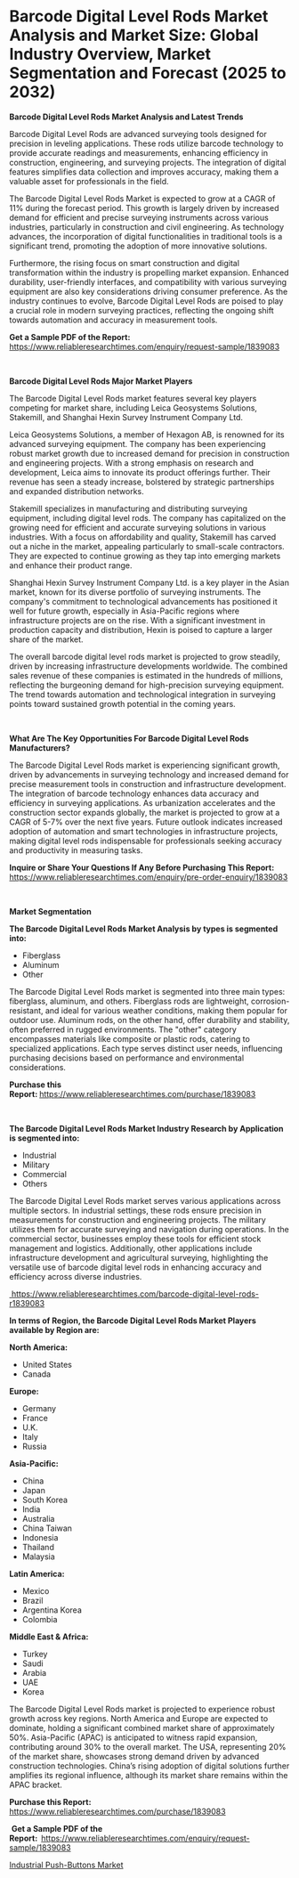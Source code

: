 <p><h1>Barcode Digital Level Rods Market Analysis and Market Size: Global Industry Overview, Market Segmentation and Forecast (2025 to 2032)</h1></p><p><strong>Barcode Digital Level Rods Market Analysis and Latest Trends</strong></p>
<p><p>Barcode Digital Level Rods are advanced surveying tools designed for precision in leveling applications. These rods utilize barcode technology to provide accurate readings and measurements, enhancing efficiency in construction, engineering, and surveying projects. The integration of digital features simplifies data collection and improves accuracy, making them a valuable asset for professionals in the field.</p><p>The Barcode Digital Level Rods Market is expected to grow at a CAGR of 11% during the forecast period. This growth is largely driven by increased demand for efficient and precise surveying instruments across various industries, particularly in construction and civil engineering. As technology advances, the incorporation of digital functionalities in traditional tools is a significant trend, promoting the adoption of more innovative solutions.</p><p>Furthermore, the rising focus on smart construction and digital transformation within the industry is propelling market expansion. Enhanced durability, user-friendly interfaces, and compatibility with various surveying equipment are also key considerations driving consumer preference. As the industry continues to evolve, Barcode Digital Level Rods are poised to play a crucial role in modern surveying practices, reflecting the ongoing shift towards automation and accuracy in measurement tools.</p></p>
<p><strong>Get a Sample PDF of the Report:&nbsp;</strong> <a href="https://www.reliableresearchtimes.com/enquiry/request-sample/1839083?utm_campaign=2646&utm_medium=2&utm_source=Github&utm_content=ia&utm_term=12042025&utm_id=barcode-digital-level-rods">https://www.reliableresearchtimes.com/enquiry/request-sample/1839083</a></p>
<p>&nbsp;</p>
<p><strong>Barcode Digital Level Rods Major Market Players</strong></p>
<p><p>The Barcode Digital Level Rods market features several key players competing for market share, including Leica Geosystems Solutions, Stakemill, and Shanghai Hexin Survey Instrument Company Ltd. </p><p>Leica Geosystems Solutions, a member of Hexagon AB, is renowned for its advanced surveying equipment. The company has been experiencing robust market growth due to increased demand for precision in construction and engineering projects. With a strong emphasis on research and development, Leica aims to innovate its product offerings further. Their revenue has seen a steady increase, bolstered by strategic partnerships and expanded distribution networks. </p><p>Stakemill specializes in manufacturing and distributing surveying equipment, including digital level rods. The company has capitalized on the growing need for efficient and accurate surveying solutions in various industries. With a focus on affordability and quality, Stakemill has carved out a niche in the market, appealing particularly to small-scale contractors. They are expected to continue growing as they tap into emerging markets and enhance their product range.</p><p>Shanghai Hexin Survey Instrument Company Ltd. is a key player in the Asian market, known for its diverse portfolio of surveying instruments. The company's commitment to technological advancements has positioned it well for future growth, especially in Asia-Pacific regions where infrastructure projects are on the rise. With a significant investment in production capacity and distribution, Hexin is poised to capture a larger share of the market.</p><p>The overall barcode digital level rods market is projected to grow steadily, driven by increasing infrastructure developments worldwide. The combined sales revenue of these companies is estimated in the hundreds of millions, reflecting the burgeoning demand for high-precision surveying equipment. The trend towards automation and technological integration in surveying points toward sustained growth potential in the coming years.</p></p>
<p>&nbsp;</p>
<p><strong>What Are The Key Opportunities For Barcode Digital Level Rods Manufacturers?</strong></p>
<p><p>The Barcode Digital Level Rods market is experiencing significant growth, driven by advancements in surveying technology and increased demand for precise measurement tools in construction and infrastructure development. The integration of barcode technology enhances data accuracy and efficiency in surveying applications. As urbanization accelerates and the construction sector expands globally, the market is projected to grow at a CAGR of 5-7% over the next five years. Future outlook indicates increased adoption of automation and smart technologies in infrastructure projects, making digital level rods indispensable for professionals seeking accuracy and productivity in measuring tasks.</p></p>
<p><strong>Inquire or Share Your Questions If Any Before Purchasing This Report:</strong> <a href="https://www.reliableresearchtimes.com/enquiry/pre-order-enquiry/1839083?utm_campaign=2646&utm_medium=2&utm_source=Github&utm_content=ia&utm_term=12042025&utm_id=barcode-digital-level-rods">https://www.reliableresearchtimes.com/enquiry/pre-order-enquiry/1839083</a></p>
<p>&nbsp;</p>
<p><strong>Market Segmentation</strong></p>
<p><strong>The Barcode Digital Level Rods Market Analysis by types is segmented into:</strong></p>
<p><ul><li>Fiberglass</li><li>Aluminum</li><li>Other</li></ul></p>
<p><p>The Barcode Digital Level Rods market is segmented into three main types: fiberglass, aluminum, and others. Fiberglass rods are lightweight, corrosion-resistant, and ideal for various weather conditions, making them popular for outdoor use. Aluminum rods, on the other hand, offer durability and stability, often preferred in rugged environments. The "other" category encompasses materials like composite or plastic rods, catering to specialized applications. Each type serves distinct user needs, influencing purchasing decisions based on performance and environmental considerations.</p></p>
<p><strong>Purchase this Report:&nbsp;</strong><a href="https://www.reliableresearchtimes.com/purchase/1839083?utm_campaign=2646&utm_medium=2&utm_source=Github&utm_content=ia&utm_term=12042025&utm_id=barcode-digital-level-rods">https://www.reliableresearchtimes.com/purchase/1839083</a></p>
<p>&nbsp;</p>
<p><strong>The Barcode Digital Level Rods Market Industry Research by Application is segmented into:</strong></p>
<p><ul><li>Industrial</li><li>Military</li><li>Commercial</li><li>Others</li></ul></p>
<p><p>The Barcode Digital Level Rods market serves various applications across multiple sectors. In industrial settings, these rods ensure precision in measurements for construction and engineering projects. The military utilizes them for accurate surveying and navigation during operations. In the commercial sector, businesses employ these tools for efficient stock management and logistics. Additionally, other applications include infrastructure development and agricultural surveying, highlighting the versatile use of barcode digital level rods in enhancing accuracy and efficiency across diverse industries.</p></p>
<p><a href="https://www.reliableresearchtimes.com/barcode-digital-level-rods-r1839083?utm_campaign=2646&utm_medium=2&utm_source=Github&utm_content=ia&utm_term=12042025&utm_id=barcode-digital-level-rods">&nbsp;https://www.reliableresearchtimes.com/barcode-digital-level-rods-r1839083</a></p>
<p><strong>In terms of Region, the Barcode Digital Level Rods Market Players available by Region are:</strong></p>
<p>
    <p> <strong> North America: </strong>
        <ul>
            <li>United States</li>
            <li>Canada</li>
        </ul>
        </p> 
    <p> <strong> Europe: </strong>
        <ul>
            <li>Germany</li>
            <li>France</li>
            <li>U.K.</li>
            <li>Italy</li>
            <li>Russia</li>
        </ul>
        </p> 
    <p> <strong> Asia-Pacific: </strong>
        <ul>
            <li>China</li>
            <li>Japan</li>
            <li>South Korea</li>
            <li>India</li>
            <li>Australia</li>
            <li>China Taiwan</li>
            <li>Indonesia</li>
            <li>Thailand</li>
            <li>Malaysia</li>
        </ul>
        </p> 
    <p> <strong> Latin America: </strong>
        <ul>
            <li>Mexico</li>
            <li>Brazil</li>
            <li>Argentina Korea</li>
            <li>Colombia</li>
        </ul>
        </p> 
    <p> <strong> Middle East & Africa: </strong>
        <ul>
            <li>Turkey</li>
            <li>Saudi</li>
            <li>Arabia</li>
            <li>UAE</li>
            <li>Korea</li>
        </ul>
    </p>
    </p>
<p><p>The Barcode Digital Level Rods market is projected to experience robust growth across key regions. North America and Europe are expected to dominate, holding a significant combined market share of approximately 50%. Asia-Pacific (APAC) is anticipated to witness rapid expansion, contributing around 30% to the overall market. The USA, representing 20% of the market share, showcases strong demand driven by advanced construction technologies. China’s rising adoption of digital solutions further amplifies its regional influence, although its market share remains within the APAC bracket.</p></p>
<p><strong>Purchase this Report: </strong><a href="https://www.reliableresearchtimes.com/purchase/1839083?utm_campaign=2646&utm_medium=2&utm_source=Github&utm_content=ia&utm_term=12042025&utm_id=barcode-digital-level-rods">https://www.reliableresearchtimes.com/purchase/1839083</a></p>
<p>&nbsp;<strong>Get a Sample PDF of the Report:&nbsp;&nbsp;</strong><a href="https://www.reliableresearchtimes.com/enquiry/request-sample/1839083?utm_campaign=2646&utm_medium=2&utm_source=Github&utm_content=ia&utm_term=12042025&utm_id=barcode-digital-level-rods">https://www.reliableresearchtimes.com/enquiry/request-sample/1839083</a></p>
<p><strong></strong></p>
<p><p><a href="https://github.com/beyeagamizjp/Market-Research-Report-List-1/blob/main/industrial-push-buttons-market.md?utm_campaign=2646&utm_medium=2&utm_source=Github&utm_content=ia&utm_term=12042025&utm_id=barcode-digital-level-rods">Industrial Push-Buttons Market</a></p></p>